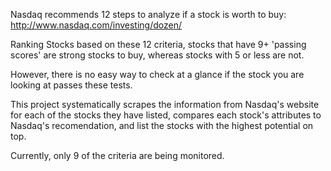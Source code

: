 Nasdaq recommends 12 steps to analyze if a stock is worth to buy: http://www.nasdaq.com/investing/dozen/

Ranking Stocks based on these 12 criteria, stocks that have 9+ 'passing scores' are strong stocks to buy,
whereas stocks with 5 or less are not.

However, there is no easy way to check at a glance if the stock you are looking at passes these tests.

This project systematically scrapes the information from Nasdaq's website for each of the stocks they have listed,
compares each stock's attributes to Nasdaq's recomendation, and list the stocks with the highest potential on top.

Currently, only 9 of the criteria are being monitored.